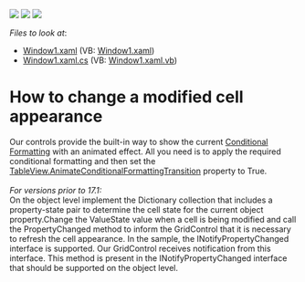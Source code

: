 <!-- default badges list -->
![](https://img.shields.io/endpoint?url=https://codecentral.devexpress.com/api/v1/VersionRange/128648649/11.2.11%2B)
[![](https://img.shields.io/badge/Open_in_DevExpress_Support_Center-FF7200?style=flat-square&logo=DevExpress&logoColor=white)](https://supportcenter.devexpress.com/ticket/details/E4025)
[![](https://img.shields.io/badge/📖_How_to_use_DevExpress_Examples-e9f6fc?style=flat-square)](https://docs.devexpress.com/GeneralInformation/403183)
<!-- default badges end -->
<!-- default file list -->
*Files to look at*:

* [Window1.xaml](./CS/DXGrid_ConditionalFormatting/Window1.xaml) (VB: [Window1.xaml](./VB/DXGrid_ConditionalFormatting/Window1.xaml))
* [Window1.xaml.cs](./CS/DXGrid_ConditionalFormatting/Window1.xaml.cs) (VB: [Window1.xaml.vb](./VB/DXGrid_ConditionalFormatting/Window1.xaml.vb))
<!-- default file list end -->
# How to change a modified cell appearance 


<p>Our controls provide the built-in way to show the current <a href="https://documentation.devexpress.com/WPF/17130/Controls-and-Libraries/Data-Grid/Conditional-Formatting">Conditional Formatting</a> with an animated effect. All you need is to apply the required conditional formatting and then set the <a href="https://documentation.devexpress.com/WPF/DevExpress.Xpf.Grid.TableView.AnimateConditionalFormattingTransition.property">TableView.AnimateConditionalFormattingTransition</a> property to True.<br><br><em>For versions prior to 17.1:</em><br>On the object level implement the Dictionary collection that includes a property-state pair to determine the cell state for the current object property.Change the ValueState value when a cell is being modified and call the PropertyChanged method to inform the GridControl that it is necessary to refresh the cell appearance. In the sample, the INotifyPropertyChanged interface is supported. Our GridControl receives notification from this interface. This method is present in the INotifyPropertyChanged interface that should be supported on the object level.<br></p>

<br/>


